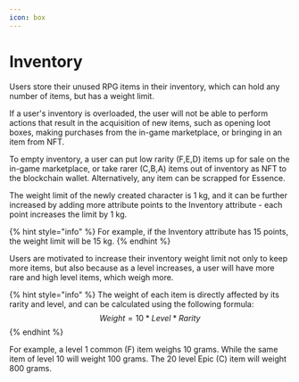 ```yaml
---
icon: box
---
```


# Inventory

Users store their unused RPG items in their inventory, which can hold any number of items, but has a weight limit.

If a user's inventory is overloaded, the user will not be able to perform actions that result in the acquisition of new items, such as opening loot boxes, making purchases from the in-game marketplace, or bringing in an item from NFT.

To empty inventory, a user can put low rarity (F,E,D) items up for sale on the in-game marketplace, or take rarer (C,B,A) items out of inventory as NFT to the blockchain wallet. Alternatively, any item can be scrapped for Essence.

The weight limit of the newly created character is 1 kg, and it can be further increased by adding more attribute points to the Inventory attribute - each point increases the limit by 1 kg.

{% hint style="info" %}
For example, if the Inventory attribute has 15 points, the weight limit will be 15 kg.
{% endhint %}

Users are motivated to increase their inventory weight limit not only to keep more items, but also because as a level increases, a user will have more rare and high level items, which weigh more.

{% hint style="info" %}
The weight of each item is directly affected by its rarity and level, and can be calculated using the following formula: \
$$Weight=10*Level*Rarity$$
{% endhint %}

For example, a level 1 common (F) item weighs 10 grams. While the same item of level 10 will weight 100 grams. The 20 level Epic (C) item will weight 800 grams.
